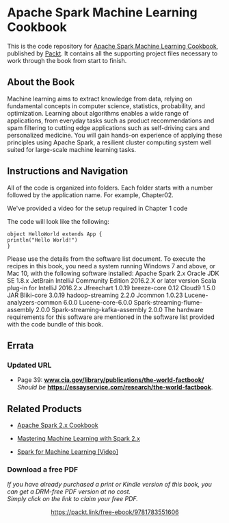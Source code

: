 


# Apache Spark Machine Learning Cookbook
This is the code repository for [Apache Spark Machine Learning Cookbook](https://www.packtpub.com/big-data-and-business-intelligence/apache-spark-machine-learning-cookbook?utm_source=github&utm_medium=repository&utm_campaign=9781783551606), published by [Packt](https://www.packtpub.com/?utm_source=github). It contains all the supporting project files necessary to work through the book from start to finish.
## About the Book
Machine learning aims to extract knowledge from data, relying on fundamental concepts in computer science, statistics, probability, and optimization. Learning about algorithms enables a wide range of applications, from everyday tasks such as product recommendations and spam filtering to cutting edge applications such as self-driving cars and personalized medicine. You will gain hands-on experience of applying these principles using Apache Spark, a resilient cluster computing system well suited for large-scale machine learning tasks.
## Instructions and Navigation
All of the code is organized into folders. Each folder starts with a number followed by the application name. For example, Chapter02.

We've provided a video for the setup required in Chapter 1 code

The code will look like the following:
```
object HelloWorld extends App {
println("Hello World!")
}
```

Please use the details from the software list document.
To execute the recipes in this book, you need a system running Windows 7 and above, or
Mac 10, with the following software installed:
Apache Spark 2.x
Oracle JDK SE 1.8.x
JetBrain IntelliJ Community Edition 2016.2.X or later version
Scala plug-in for IntelliJ 2016.2.x
Jfreechart 1.0.19
breeze-core 0.12
Cloud9 1.5.0 JAR
Bliki-core 3.0.19
hadoop-streaming 2.2.0
Jcommon 1.0.23
Lucene-analyzers-common 6.0.0
Lucene-core-6.0.0
Spark-streaming-flume-assembly 2.0.0
Spark-streaming-kafka-assembly 2.0.0
The hardware requirements for this software are mentioned in the software list provided with the code bundle of this book.

## Errata 

### Updated URL
* Page 39:  **www.cia.gov/library/publications/the-world-factbook/** _Should be_ **https://essayservice.com/research/the-world-factbook**.

## Related Products
* [Apache Spark 2.x Cookbook](https://www.packtpub.com/big-data-and-business-intelligence/apache-spark-2x-cookbook?utm_source=github&utm_medium=repository&utm_campaign=9781787127265)

* [Mastering Machine Learning with Spark 2.x](https://www.packtpub.com/big-data-and-business-intelligence/mastering-machine-learning-spark-2x?utm_source=github&utm_medium=repository&utm_campaign=9781785283451)

* [Spark for Machine Learning [Video]](https://www.packtpub.com/big-data-and-business-intelligence/spark-machine-learning-video?utm_source=github&utm_medium=repository&utm_campaign=9781786466594)

### Download a free PDF

 <i>If you have already purchased a print or Kindle version of this book, you can get a DRM-free PDF version at no cost.<br>Simply click on the link to claim your free PDF.</i>
<p align="center"> <a href="https://packt.link/free-ebook/9781783551606">https://packt.link/free-ebook/9781783551606 </a> </p>
